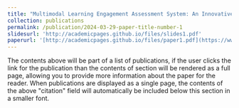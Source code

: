 ```yaml
---
title: "Multimodal Learning Engagement Assessment System: An Innovative Approach to Optimizing Learning Engagement"
collection: publications
permalink: /publication/2024-03-29-paper-title-number-1
slidesurl: 'http://academicpages.github.io/files/slides1.pdf'
paperurl: '[http://academicpages.github.io/files/paper1.pdf](https://www.tandfonline.com/doi/full/10.1080/10447318.2024.2338616)'
---
```





The contents above will be part of a list of publications, if the user clicks the link for the publication than the contents of section will be rendered as a full page, allowing you to provide more information about the paper for the reader. When publications are displayed as a single page, the contents of the above "citation" field will automatically be included below this section in a smaller font.
